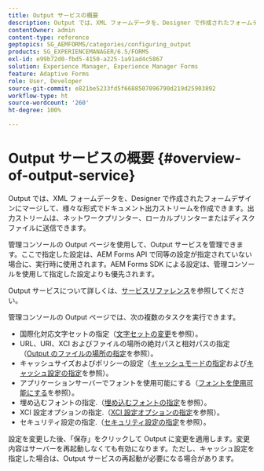 ```yaml
---
title: Output サービスの概要
description: Output では、XML フォームデータを、Designer で作成されたフォームデザインにマージして、様々な形式でドキュメント出力ストリームを作成できます。
contentOwner: admin
content-type: reference
geptopics: SG_AEMFORMS/categories/configuring_output
products: SG_EXPERIENCEMANAGER/6.5/FORMS
exl-id: e99b72d0-fbd5-4150-a225-1a91ad4c5867
solution: Experience Manager, Experience Manager Forms
feature: Adaptive Forms
role: User, Developer
source-git-commit: e821be5233fd5f6688507096790d219d25903892
workflow-type: ht
source-wordcount: '260'
ht-degree: 100%

---
```


# Output サービスの概要 {#overview-of-output-service}

Output では、XML フォームデータを、Designer で作成されたフォームデザインにマージして、様々な形式でドキュメント出力ストリームを作成できます。出力ストリームは、ネットワークプリンター、ローカルプリンターまたはディスクファイルに送信できます。

管理コンソールの Output ページを使用して、Output サービスを管理できます。ここで指定した設定は、AEM Forms API で同等の設定が指定されていない場合に、実行時に使用されます。AEM Forms SDK による設定は、管理コンソールを使用して指定した設定よりも優先されます。

Output サービスについて詳しくは、[サービスリファレンス](https://www.adobe.com/go/learn_aemforms_services_61)を参照してください。

管理コンソールの Output ページでは、次の複数のタスクを実行できます。

* 国際化対応文字セットの指定（[文字セットの変更](/help/forms/using/admin-help/change-character-set.md#change-the-character-set)を参照）。
* URL、URI、XCI およびファイルの場所の絶対パスと相対パスの指定（[Output のファイルの場所の指定](/help/forms/using/admin-help/specify-file-locations-output.md#specify-file-locations-for-output)を参照）。
* キャッシュサイズおよびポリシーの設定（[キャッシュモードの指定](/help/forms/using/admin-help/configuring-caching-output.md#specifying-the-cache-mode)および[キャッシュ設定の指定](/help/forms/using/admin-help/configuring-caching-output.md#configuring-cache-settings)を参照）。
* アプリケーションサーバーでフォントを使用可能にする（[フォントを使用可能にする](/help/forms/using/admin-help/make-fonts-available.md#make-fonts-available)を参照）。
* 埋め込むフォントの指定.（[埋め込むフォントの指定](/help/forms/using/admin-help/specify-fonts-embed.md#specify-fonts-to-embed)を参照）。
* XCI 設定オプションの指定.（[XCI 設定オプションの指定](/help/forms/using/admin-help/specify-xci-configuration-options.md#specify-xci-configuration-options)を参照）。
* セキュリティ設定の指定.（[セキュリティ設定の指定](/help/forms/using/admin-help/specify-security-settings.md#specify-security-settings)を参照）。

設定を変更した後、「保存」をクリックして Output に変更を適用します。変更内容はサーバーを再起動しなくても有効になります。ただし、キャッシュ設定を指定した場合は、Output サービスの再起動が必要になる場合があります。
